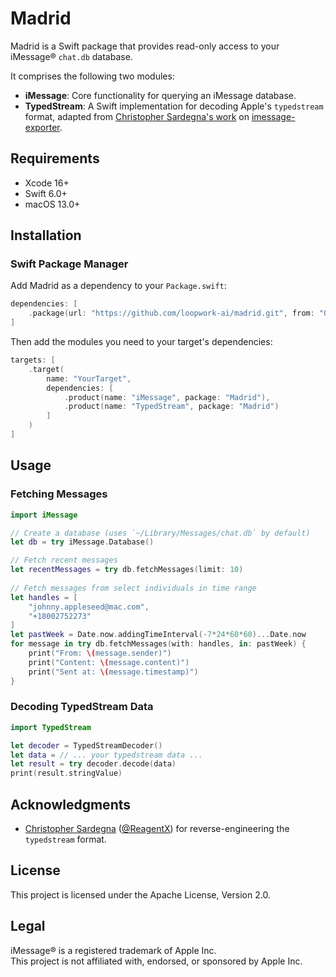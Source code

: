 # Madrid

Madrid is a Swift package that provides read-only access to 
your iMessage® `chat.db` database. 

It comprises the following two modules:

- **iMessage**: 
  Core functionality for querying an iMessage database.
- **TypedStream**: 
  A Swift implementation for decoding Apple's `typedstream` format, 
  adapted from [Christopher Sardegna's work](https://chrissardegna.com/blog/reverse-engineering-apples-typedstream-format/) on 
  [imessage-exporter](https://github.com/ReagentX/imessage-exporter).

## Requirements

- Xcode 16+
- Swift 6.0+
- macOS 13.0+

## Installation

### Swift Package Manager

Add Madrid as a dependency to your `Package.swift`:

```swift
dependencies: [
    .package(url: "https://github.com/loopwork-ai/madrid.git", from: "0.1.0")
]
```

Then add the modules you need to your target's dependencies:

```swift
targets: [
    .target(
        name: "YourTarget",
        dependencies: [
            .product(name: "iMessage", package: "Madrid"),
            .product(name: "TypedStream", package: "Madrid")
        ]
    )
]
```

## Usage

### Fetching Messages

```swift
import iMessage

// Create a database (uses `~/Library/Messages/chat.db` by default)
let db = try iMessage.Database()

// Fetch recent messages
let recentMessages = try db.fetchMessages(limit: 10)
 
// Fetch messages from select individuals in time range
let handles = [
    "johnny.appleseed@mac.com",
    "+18002752273"
]
let pastWeek = Date.now.addingTimeInterval(-7*24*60*60)...Date.now
for message in try db.fetchMessages(with: handles, in: pastWeek) {
    print("From: \(message.sender)")
    print("Content: \(message.content)")
    print("Sent at: \(message.timestamp)")
}
```

### Decoding TypedStream Data

```swift
import TypedStream

let decoder = TypedStreamDecoder()
let data = // ... your typedstream data ...
let result = try decoder.decode(data)
print(result.stringValue)
```

## Acknowledgments

- [Christopher Sardegna](https://chrissardegna.com) 
  ([@ReagentX](https://github.com/ReagentX))
  for reverse-engineering the `typedstream` format.


## License

This project is licensed under the Apache License, Version 2.0.

## Legal

iMessage® is a registered trademark of Apple Inc.  
This project is not affiliated with, endorsed, or sponsored by Apple Inc.
